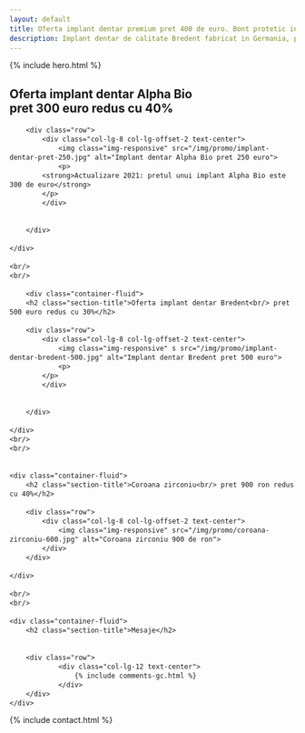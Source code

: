 ```yaml
---
layout: default
title: Oferta implant dentar premium pret 400 de euro. Bont protetic inclus, consultatie gratuita.
description: Implant dentar de calitate Bredent fabricat in Germania, pret accesibil. Fara costuri ascunse, bontul protetic, consultatia sunt incluse in pret.
---
```


<!-- Start Hero -->

{% include hero.html %}

<!-- End Hero -->


<!-- Start About -->
<div id="oabout" class="about">
    <div class="container-fluid">
        <h2 class="section-title">Oferta implant dentar Alpha Bio<br/> pret 300 euro redus cu 40%</h2>
        
        <div class="row">
            <div class="col-lg-8 col-lg-offset-2 text-center">
                <img class="img-responsive" src="/img/promo/implant-dentar-pret-250.jpg" alt="Implant dentar Alpha Bio pret 250 euro">
                <p>
            <strong>Actualizare 2021: pretul unui implant Alpha Bio este 300 de euro</strong>
            </p>
            </div>
            

        </div>

    </div>
    
    <br/>
    <br/>
    
        <div class="container-fluid">
        <h2 class="section-title">Oferta implant dentar Bredent<br/> pret 500 euro redus cu 30%</h2>
        
        <div class="row">
            <div class="col-lg-8 col-lg-offset-2 text-center">
                <img class="img-responsive" s src="/img/promo/implant-dentar-bredent-500.jpg" alt="Implant dentar Bredent pret 500 euro">
                <p>
            </p>
            </div>
            

        </div>

    </div>
    <br/>
    <br/>


    <div class="container-fluid">
        <h2 class="section-title">Coroana zirconiu<br/> pret 900 ron redus cu 40%</h2>
        
        <div class="row">
            <div class="col-lg-8 col-lg-offset-2 text-center">
                <img class="img-responsive" src="/img/promo/coroana-zirconiu-600.jpg" alt="Coroana zirconiu 900 de ron">
            </div>
        </div>

    </div>
    
    <br/>
    <br/>
    
    <div class="container-fluid">
        <h2 class="section-title">Mesaje</h2>
        

        <div class="row">
                <div class="col-lg-12 text-center">
                    {% include comments-gc.html %}
                </div>
        </div>
    </div>
</div>
<!-- End About -->


<!-- Start Contact -->

{% include contact.html %}

<!-- End Contact -->


    
    
    
    
